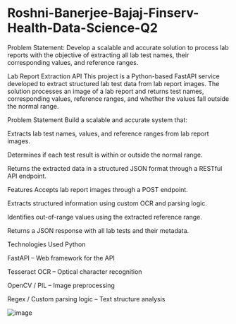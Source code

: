 # Roshni-Banerjee-Bajaj-Finserv-Health-Data-Science-Q2
Problem Statement: Develop a scalable and accurate solution to process lab reports with the objective of extracting all lab test names, their corresponding values, and reference ranges.

Lab Report Extraction API
This project is a Python-based FastAPI service developed to extract structured lab test data from lab report images. The solution processes an image of a lab report and returns test names, corresponding values, reference ranges, and whether the values fall outside the normal range.

Problem Statement
Build a scalable and accurate system that:

Extracts lab test names, values, and reference ranges from lab report images.

Determines if each test result is within or outside the normal range.

Returns the extracted data in a structured JSON format through a RESTful API endpoint.

Features
Accepts lab report images through a POST endpoint.

Extracts structured information using custom OCR and parsing logic.

Identifies out-of-range values using the extracted reference range.

Returns a JSON response with all lab tests and their metadata.

Technologies Used
Python

FastAPI – Web framework for the API

Tesseract OCR – Optical character recognition

OpenCV / PIL – Image preprocessing

Regex / Custom parsing logic – Text structure analysis


![image](https://github.com/user-attachments/assets/0a565720-ffa6-4e19-8600-434b10951170)

